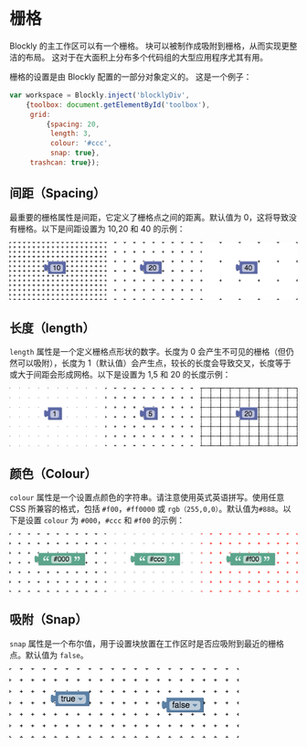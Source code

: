 # 栅格

Blockly 的主工作区可以有一个栅格。 块可以被制作成吸附到栅格，从而实现更整洁的布局。 这对于在大面积上分布多个代码组的大型应用程序尤其有用。

栅格的设置是由 Blockly 配置的一部分对象定义的。 这是一个例子：

```javascript
var workspace = Blockly.inject('blocklyDiv',
    {toolbox: document.getElementById('toolbox'),
     grid:
         {spacing: 20,
          length: 3,
          colour: '#ccc',
          snap: true},
     trashcan: true});
```

## 间距（Spacing）

最重要的栅格属性是间距，它定义了栅格点之间的距离。默认值为 0，这将导致没有栅格。以下是间距设置为 10,20 和 40 的示例：

![grid-spacing](./grid-spacing.png)

## 长度（length）

`length` 属性是一个定义栅格点形状的数字。长度为 0 会产生不可见的栅格（但仍然可以吸附），长度为 1（默认值）会产生点，较长的长度会导致交叉，长度等于或大于间距会形成网格。以下是设置为 1,5 和 20 的长度示例：

![grid-length](./grid-length.png)

## 颜色（Colour）

`colour` 属性是一个设置点颜色的字符串。请注意使用英式英语拼写。使用任意 CSS 所兼容的格式，包括 `#f00`，`#ff0000` 或 `rgb（255,0,0）`。默认值为`#888`。以下是设置 `colour` 为 `#000`，`#ccc` 和 `#f00` 的示例：

![grid-colour](./grid-colour.png)

## 吸附（Snap）

`snap` 属性是一个布尔值，用于设置块放置在工作区时是否应吸附到最近的栅格点。默认值为 `false`。

![grid-snap](./grid-snap.png)